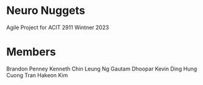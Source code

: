 # Neuro Nuggets
Agile Project for ACIT 2911 Wintner 2023

# Members
Brandon Penney
Kenneth Chin Leung Ng 
Gautam Dhoopar
Kevin Ding
Hung Cuong Tran
Hakeon Kim

